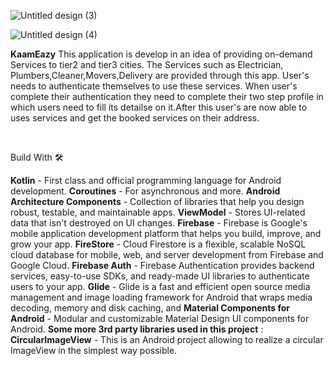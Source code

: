 
![Untitled design (3)](https://github.com/devlopAndroid/KaamEazy/assets/96105594/fc500a0f-1656-4865-bd45-c22f2ecfbb6b)

![Untitled design (4)](https://github.com/devlopAndroid/KaamEazy/assets/96105594/68f028d7-eb91-48a9-b8c0-b0d9fb0f0bcb)


**KaamEazy**
This application is develop in an idea of providing on-demand Services to tier2 and tier3 cities. The Services such as Electrician, Plumbers,Cleaner,Movers,Delivery are provided through this app. User's needs to authenticate themselves to use these services. When user's complete their authentication they need to complete their two step profile in which users need to fill its detailse on it.After this user's are now able to uses services and get the booked services on their address.


<br>

Build With 🛠

**Kotlin** - First class and official programming language for Android development.
**Coroutines** - For asynchronous and more.
**Android Architecture Components** - Collection of libraries that help you design robust, testable, and maintainable apps.
**ViewModel** - Stores UI-related data that isn't destroyed on UI changes.
**Firebase** - Firebase is Google's mobile application development platform that helps you build, improve, and grow your app.
**FireStore** - Cloud Firestore is a flexible, scalable NoSQL cloud database for mobile, web, and server development from Firebase and Google Cloud.
**Firebase Auth** - Firebase Authentication provides backend services, easy-to-use SDKs, and ready-made UI libraries to authenticate users to your app.
**Glide** - Glide is a fast and efficient open source media management and image loading framework for Android that wraps media decoding, memory and disk caching, and 
**Material Components for Android** - Modular and customizable Material Design UI components for Android.
**Some more 3rd party libraries used in this project** :
**CircularImageView** - This is an Android project allowing to realize a circular ImageView in the simplest way possible.

